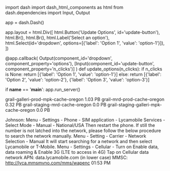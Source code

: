 import dash
import dash_html_components as html
from dash.dependencies import Input, Output

app = dash.Dash()

app.layout = html.Div([
    html.Button('Update Options', id='update-button'),
    html.Br(),
    html.Br(),
    html.Label('Select an option'),
    html.Select(id='dropdown', options=[{'label': 'Option 1', 'value': 'option-1'}]),
])

@app.callback(
    Output(component_id='dropdown', component_property='options'),
    [Input(component_id='update-button', component_property='n_clicks')]
)
def update_options(n_clicks):
    if n_clicks is None:
        return [{'label': 'Option 1', 'value': 'option-1'}]
    else:
        return [{'label': 'Option 2', 'value': 'option-2'}, {'label': 'Option 3', 'value': 'option-3'}]

if __name__ == '__main__':
    app.run_server()



grail-galleri-prod-mpk-cache-oregon 1.03 PB
grail-mrd-prod-cache-oregon 0.32 PB
grail-staging-mrd-cache-oregon 0.0 PB
grail-staging-galleri-mpk-cache-oregon 0.0 PB 

Johnson: Menu - Settings - Phone - SIM application - Lycamobile Services - Select Mode - Manual - National/USA Then restart the phone. If still the number is not latched into the network, please follow the below procedure to search the network manually. Menu - Setting - Carrier - Network Selection - Manual It will start searching for a network and then select Lycamobile or T-Mobile. Menu - Settings - Cellular - Turn on Enable data, data roaming & Enable 3G (LTE to access in 4G) Tap on Cellular data network APN: data.lycamobile.com (in lower case) MMSC: http://lyca.mmsmvno.com/mms/wapenc
01:53 PM